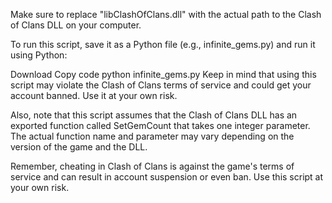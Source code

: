 Make sure to replace "libClashOfClans.dll" with the actual path to the Clash of Clans DLL on your computer.

To run this script, save it as a Python file (e.g., infinite_gems.py) and run it using Python:

Download
Copy code
python infinite_gems.py
Keep in mind that using this script may violate the Clash of Clans terms of service and could get your account banned. Use it at your own risk.

Also, note that this script assumes that the Clash of Clans DLL has an exported function called SetGemCount that takes one integer parameter. The actual function name and parameter may vary depending on the version of the game and the DLL.

Remember, cheating in Clash of Clans is against the game's terms of service and can result in account suspension or even ban. Use this script at your own risk.

